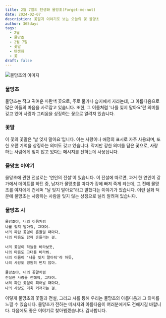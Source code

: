 ```yaml
---
title: 2월 7일의 탄생화 물망초(Forget-me-not)
date: 2024-02-07
description: 꽃말과 이야기로 보는 오늘의 꽃 물망초
author: 365days
tags:
  - 2월
  - 물망초
  - 2월 7일
  - 꽃말
  - 탄생화
  - 꽃
draft: false
---
```


![물망초의 이미지](https://cdn.pixabay.com/photo/2018/05/04/15/44/blue-3374250_1280.jpg)

### 물망초
물망초는 작고 귀여운 파란색 꽃으로, 주로 물가나 습지에서 자라는데, 그 아름다움으로 많은 이들의 마음을 사로잡고 있습니다. 또한, 그 이름처럼 '나를 잊지 말아요'란 의미를 갖고 있어 사랑과 그리움을 상징하는 꽃으로 알려져 있습니다.

### 꽃말
이 꽃의 꽃말은 '날 잊지 말아요'입니다. 이는 사랑이나 애정의 표시로 자주 사용되며, 또한 오랜 기억을 상징하는 의미도 갖고 있습니다. 작지만 강한 의미를 담은 꽃으로, 사랑하는 사람에게 잊지 않고 있다는 메시지를 전하는데 사용됩니다.

### 물망초 이야기
물망초에 관한 전설로는 '연인의 전설'이 있습니다. 이 전설에 따르면, 과거 한 연인이 강가에서 데이트를 하던 중, 남자가 물망초를 따다가 강에 빠져 죽게 되는데, 그 전에 물망초를 여자에게 건네며 "날 잊지 말아요"라고 말했다는 이야기가 있습니다. 이런 설화 덕분에 물망초는 사랑하는 사람을 잊지 않는 상징으로 널리 알려져 있습니다.

### 물망초 시
	물망초야, 너의 이름처럼
	나를 잊지 말아줘, 그대여.
	너의 파란 꽃잎이 흔들릴 때마다,
	나의 마음도 함께 흔들리는 걸.
	
	너의 꽃잎이 하늘을 바라보듯,
	나의 마음도 그대를 바라봐.
	너의 이름이 '나를 잊지 말아줘'라 하듯,
	나의 사랑도 영원히 변치 않아.
	
	물망초야, 너의 꽃말처럼
	진실한 사랑을 전해줘, 그대여.
	너의 파란 꽃잎이 피어날 때마다,
	나의 사랑도 더욱 커져가는 걸.

이렇게 물망초의 꽃말과 전설, 그리고 시를 통해 우리는 물망초의 아름다움과 그 의미를 느낄 수 있습니다. 물망초가 전하는 메시지와 아름다움이 여러분에게도 전해지길 바랍니다. 다음에도 좋은 이야기로 찾아뵙겠습니다. 감사합니다.


